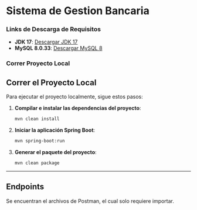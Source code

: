 # Sistema de Gestion Bancaria

### Links de Descarga de Requisitos

- **JDK 17**: [Descargar JDK 17](https://www.oracle.com/java/technologies/javase/jdk17-archive-downloads.html)
- **MySQL 8.0.33**: [Descargar MySQL 8](https://dev.mysql.com/downloads/mysql/)

### Correr Proyecto Local

## Correr el Proyecto Local

Para ejecutar el proyecto localmente, sigue estos pasos:

1. **Compilar e instalar las dependencias del proyecto**:
    ```bash
    mvn clean install
    ```

2. **Iniciar la aplicación Spring Boot**:
    ```bash
    mvn spring-boot:run
    ```

3. **Generar el paquete del proyecto**:
    ```bash
    mvn clean package
    ```

---

## Endpoints

Se encuentran el archivos de Postman, el cual solo requiere importar.


  
